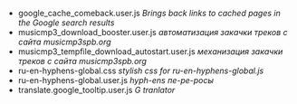 
* google_cache_comeback.user.js 	*Brings back links to cached pages in the Google search results*
*	musicmp3_download_booster.user.js *автоматизация закачки треков с сайта musicmp3spb.org*
*	musicmp3_tempfile_download_autostart.user.js 	*механизация закачки треков с сайта musicmp3spb.org*
*	ru-en-hyphens-global.css 	*stylish css for ru-en-hyphens-global.js*
*	ru-en-hyphens-global.user.js 	*hyph-ens пе-ре-росы*
*	translate.google_tooltip.user.js 	*G tranlator*

